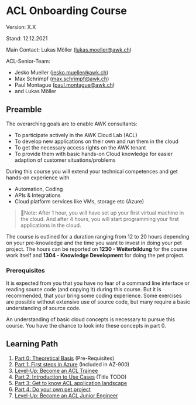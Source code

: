 # ACL Onboarding Course

Version: X.X

Stand: 12.12.2021

Main Contact: Lukas Möller (lukas.moeller@awk.ch)

ACL-Senior-Team:

* Jesko Mueller (jesko.mueller@awk.ch)
* Max Schrimpf (max.schrimpf@awk.ch)
* Paul Montague (paul.montague@awk.ch)
* and Lukas Möller

## Preamble

The overarching goals are to enable AWK consultants:

* To participate actively in the AWK Cloud Lab (ACL)
* To develop new applications on their own and run them in the cloud
* To get the necessary access rights on the AWK tenant
* To provide them with basic hands-on Cloud knowledge for easier adaption of customer situations/problems

During this course you will extend your technical competences and get hands-on experience with

* Automation, Coding
* APIs & Integrations
* Cloud platform services like VMs, storage etc (Azure)

> 📑Note: After 1 hour, you will have set up your first virtual machine in the cloud. And after 4 hours, you will start programming your first applications in the cloud.

The course is outlined for a duration ranging from 12 to 20 hours depending on your pre-knowledge and the time you want to invest in doing your pet project.
The hours can be reported on **1230 - Weiterbildung** for the course work itself and **1304 - Knowledge Development** for doing the pet project.

### Prerequisites

It is expected from you that you have no fear of a command line interface or reading source code (and copying it) during this course. But it is recommended, that your bring some coding experience. Some exercises are possible without extensive use of source code, but many require a basic understanding of source code.

An understanding of basic cloud concepts is necessary to pursue this course. You have the chance to look into these concepts in part 0.

## Learning Path

1. [Part 0: Theoretical Basis](part-0-theory/main.md) (Pre-Requisites)
2. [Part 1: First steps in Azure](part-1-sandbox/main.md) (Included in AZ-900)
3. [Level-Up: Become an ACL Trainee](TODO)
4. [Part 2: Introduction to Use Cases](part-2-use-cases/main.md) (Title TODO)
5. [Part 3: Get to know ACL application landscape](part-3-awk-applications/main.md)
6. [Part 4: Do your own pet project](part-4-pet-project/main.md)
7. [Level-Up: Become an ACL Junior Engineer](TODO)
